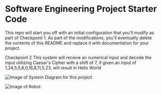 # Software Engineering Project Starter Code

This repo will start you off with an initial configuration that you'll modify as part of Checkpoint 1. As part of the modifications, you'll eventually delete the contents of this README and replace it with documentation for your project.

Checkpoint 2
This system will recieve an numerical input and decode the input utilizing Caesar's Cipher with a shift of 7, if given an input of 1,24,5,5,8,0,16,8,11,5,23, will result in Hello World 

![Image of System Diagram for this project](https://github.com/ChrisNolasco135/CPS353-Suny-New-Paltz/project-starter-code-ChrisNolasco135/blob/main/images/SystemDiagram.jpg?raw=true)

![Image of 
Robot](https://github.com/kbrainard1/ExampleSiteHosting/blob/main/images/automate.jpg?raw=true) 